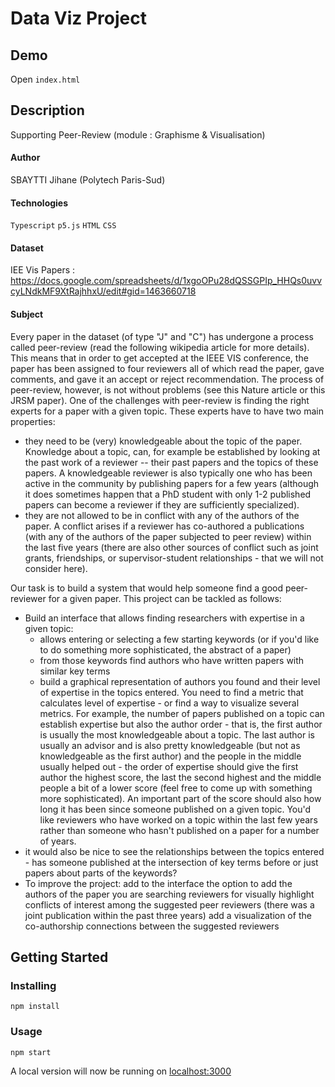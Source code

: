 # Data Viz Project 

## Demo

Open `index.html`

##  Description
Supporting Peer-Review (module : Graphisme & Visualisation)

#### Author
SBAYTTI Jihane (Polytech Paris-Sud)

#### Technologies
`Typescript`
`p5.js`
`HTML`
`CSS`

#### Dataset
IEE Vis Papers : 
https://docs.google.com/spreadsheets/d/1xgoOPu28dQSSGPIp_HHQs0uvvcyLNdkMF9XtRajhhxU/edit#gid=1463660718


#### Subject

Every paper in the dataset (of type "J" and "C") has undergone a process called peer-review (read the following wikipedia article for more details). This means that in order to get accepted at the IEEE VIS conference, the paper has been assigned to four reviewers all of which read the paper, gave comments, and gave it an accept or reject recommendation. The process of peer-review, however, is not without problems (see this Nature article or this JRSM paper). One of the challenges with peer-review is finding the right experts for a paper with a given topic. These experts have to have two main properties:

* they need to be (very) knowledgeable about the topic of the paper. Knowledge about a topic, can, for example be established by looking at the past work of a reviewer -- their past papers and the topics of these papers. A knowledgeable reviewer is also typically one who has been active in the community by publishing papers for a few years (although it does sometimes happen that a PhD student with only 1-2 published papers can become a reviewer if they are sufficiently specialized).
* they are not allowed to be in conflict with any of the authors of the paper. A conflict arises if a reviewer has co-authored a publications (with any of the authors of the paper subjected to peer review) within the last five years (there are also other sources of conflict such as joint grants, friendships, or supervisor-student relationships - that we will not consider here). 

Our task is to build a system that would help someone find a good peer-reviewer for a given paper. This project can be tackled as follows:

* Build an interface that allows finding researchers with expertise in a given topic:
    * allows entering or selecting a few starting keywords (or if you'd like to do something more sophisticated, the abstract of a paper)
    * from those keywords find authors who have written papers with similar key terms
    * build a graphical representation of authors you found and their level of expertise in the topics entered. You need to find a metric that calculates level of expertise - or find a way to visualize several metrics. For example, the number of papers published on a topic can establish expertise but also the author order - that is, the first author is usually the most knowledgeable about a topic. The last author is usually an advisor and is also pretty knowledgeable (but not as knowledgeable as the first author) and the people in the middle usually helped out - the order of expertise should give the first author the highest score, the last the second highest and the middle people a bit of a lower score (feel free to come up with something more sophisticated). An important part of the score should also how long it has been since someone published on a given topic. You'd like reviewers who have worked on a topic within the last few years rather than someone who hasn't published on a paper for a number of years. 
* it would also be nice to see the relationships between the topics entered - has someone published at the intersection of key terms before or just papers about parts of the keywords?
* To improve the project:
    add to the interface the option to add the authors of the paper you are searching reviewers for
    visually highlight conflicts of interest among the suggested peer reviewers (there was a joint publication within the past three years)
    add a visualization of the co-authorship connections between the suggested reviewers 
    
## Getting Started

### Installing

```
npm install
```

### Usage

```
npm start
```
A local version will now be running on [localhost:3000](http://localhost:3000)
